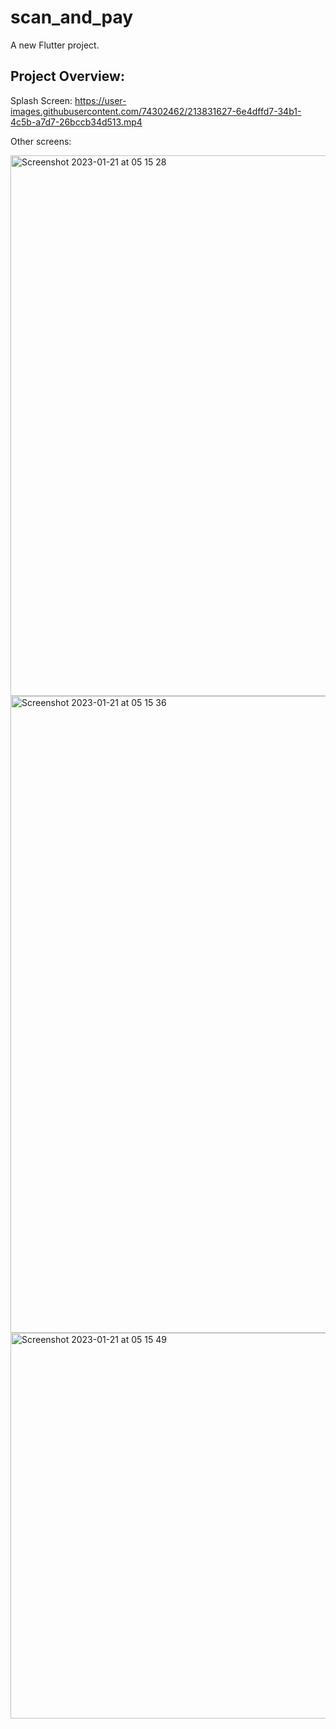 # scan_and_pay

A new Flutter project.

## Project Overview:

Splash Screen:
https://user-images.githubusercontent.com/74302462/213831627-6e4dffd7-34b1-4c5b-a7d7-26bccb34d513.mp4


Other screens:

<img width="865" alt="Screenshot 2023-01-21 at 05 15 28" src="https://user-images.githubusercontent.com/74302462/213831612-e669a037-31dd-4972-8a2f-786693ecff4b.png">
<img width="1019" alt="Screenshot 2023-01-21 at 05 15 36" src="https://user-images.githubusercontent.com/74302462/213831614-0e2b39ac-4d7b-406f-8169-6a9cb0bf1579.png">
<img width="617" alt="Screenshot 2023-01-21 at 05 15 49" src="https://user-images.githubusercontent.com/74302462/213831615-c91da445-75a0-4574-a285-7a0345904a8b.png">
